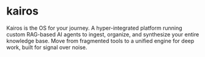 # kairos
Kairos is the OS for your journey. A hyper-integrated platform running custom RAG-based AI agents to ingest, organize, and synthesize your entire knowledge base. Move from fragmented tools to a unified engine for deep work, built for signal over noise.
